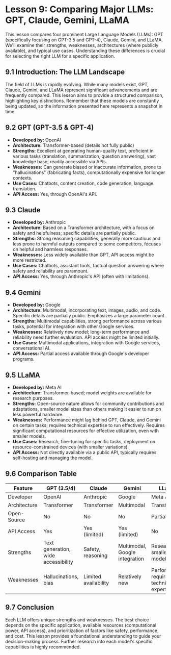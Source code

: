 # Lesson 9: Comparing Major LLMs: GPT, Claude, Gemini, LLaMA

This lesson compares four prominent Large Language Models (LLMs): GPT (specifically focusing on GPT-3.5 and GPT-4), Claude, Gemini, and LLaMA. We'll examine their strengths, weaknesses, architectures (where publicly available), and typical use cases.  Understanding these differences is crucial for selecting the right LLM for a specific application.

## 9.1 Introduction: The LLM Landscape

The field of LLMs is rapidly evolving.  While many models exist, GPT, Claude, Gemini, and LLaMA represent significant advancements and are frequently compared.  This lesson aims to provide a structured comparison, highlighting key distinctions.  Remember that these models are constantly being updated, so the information presented here represents a snapshot in time.

## 9.2  GPT (GPT-3.5 & GPT-4)

* **Developed by:** OpenAI
* **Architecture:** Transformer-based (details not fully public)
* **Strengths:**  Excellent at generating human-quality text, proficient in various tasks (translation, summarization, question answering), vast knowledge base, readily accessible via APIs.
* **Weaknesses:**  Can generate biased or inaccurate information, prone to "hallucinations" (fabricating facts), computationally expensive for longer contexts.
* **Use Cases:** Chatbots, content creation, code generation, language translation.
* **API Access:** Yes, through OpenAI's API.


## 9.3 Claude

* **Developed by:** Anthropic
* **Architecture:**  Based on a Transformer architecture, with a focus on safety and helpfulness; specific details are partially public.
* **Strengths:**  Strong reasoning capabilities, generally more cautious and less prone to harmful outputs compared to some competitors, focuses on helpful and harmless responses.
* **Weaknesses:**  Less widely available than GPT, API access might be more restricted.
* **Use Cases:** Chatbots, assistant tools, factual question answering where safety and reliability are paramount.
* **API Access:**  Yes, through Anthropic's API (often with limitations).


## 9.4 Gemini

* **Developed by:** Google
* **Architecture:**  Multimodal, incorporating text, images, audio, and code.  Specific details are partially public.  Emphasizes a large parameter count.
* **Strengths:**  Multimodal capabilities, strong performance across various tasks, potential for integration with other Google services.
* **Weaknesses:** Relatively new model; long-term performance and reliability need further evaluation.  API access might be limited initially.
* **Use Cases:** Multimodal applications, integration with Google services, conversational AI.
* **API Access:**  Partial access available through Google's developer programs.


## 9.5 LLaMA

* **Developed by:** Meta AI
* **Architecture:** Transformer-based; model weights are available for research purposes.
* **Strengths:**  Open-source nature allows for community contributions and adaptations, smaller model sizes than others making it easier to run on less powerful hardware.
* **Weaknesses:**  Performance might lag behind GPT, Claude, and Gemini on certain tasks;  requires technical expertise to run effectively. Requires significant computational resources for effective utilization, even with smaller models.
* **Use Cases:** Research, fine-tuning for specific tasks, deployment on resource-constrained devices (with smaller variations).
* **API Access:** Not directly available via a public API, typically requires self-hosting and managing the model.


## 9.6  Comparison Table

| Feature        | GPT (3.5/4) | Claude       | Gemini        | LLaMA         |
|----------------|--------------|---------------|---------------|----------------|
| Developer      | OpenAI       | Anthropic     | Google        | Meta AI        |
| Architecture   | Transformer  | Transformer   | Multimodal    | Transformer    |
| Open-Source    | No           | No            | No            | Partially      |
| API Access     | Yes          | Yes (limited) | Yes (limited) | No             |
| Strengths      | Text generation, wide accessibility | Safety, reasoning | Multimodal, Google integration | Research, smaller models |
| Weaknesses     | Hallucinations, bias | Limited availability | Relatively new | Performance, requires technical expertise |


## 9.7 Conclusion

Each LLM offers unique strengths and weaknesses. The best choice depends on the specific application, available resources (computational power, API access), and prioritization of factors like safety, performance, and cost.  This lesson provides a foundational understanding to guide your decision-making process.  Further research into each model's specific capabilities is highly recommended.
